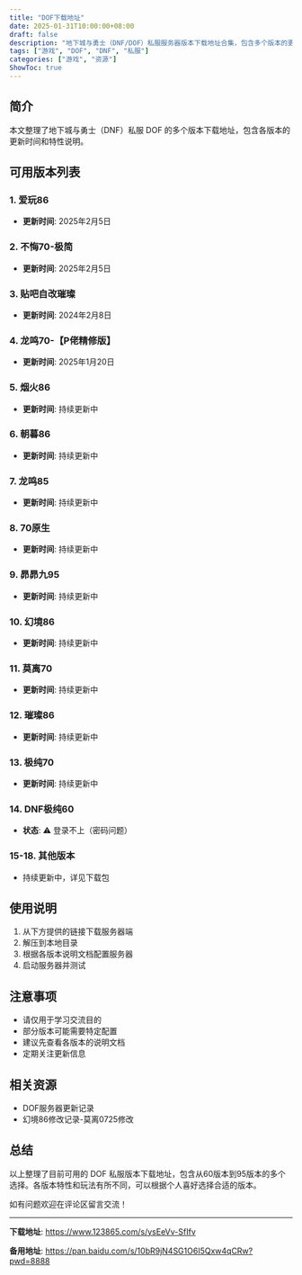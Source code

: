 ```yaml
---
title: "DOF下载地址"
date: 2025-01-31T10:00:00+08:00
draft: false
description: "地下城与勇士（DNF/DOF）私服服务器版本下载地址合集，包含多个版本的更新信息"
tags: ["游戏", "DOF", "DNF", "私服"]
categories: ["游戏", "资源"]
ShowToc: true
---
```


## 简介

本文整理了地下城与勇士（DNF）私服 DOF 的多个版本下载地址，包含各版本的更新时间和特性说明。

## 可用版本列表

### 1. 爱玩86
- **更新时间**: 2025年2月5日

### 2. 不悔70-极简
- **更新时间**: 2025年2月5日

### 3. 贴吧自改璀璨
- **更新时间**: 2024年2月8日

### 4. 龙鸣70-【P佬精修版】
- **更新时间**: 2025年1月20日

### 5. 烟火86
- **更新时间**: 持续更新中

### 6. 朝暮86
- **更新时间**: 持续更新中

### 7. 龙鸣85
- **更新时间**: 持续更新中

### 8. 70原生
- **更新时间**: 持续更新中

### 9. 昴昴九95
- **更新时间**: 持续更新中

### 10. 幻境86
- **更新时间**: 持续更新中

### 11. 莫离70
- **更新时间**: 持续更新中

### 12. 璀璨86
- **更新时间**: 持续更新中

### 13. 极纯70
- **更新时间**: 持续更新中

### 14. DNF极纯60
- **状态**: ⚠️ 登录不上（密码问题）

### 15-18. 其他版本
- 持续更新中，详见下载包

## 使用说明

1. 从下方提供的链接下载服务器端
2. 解压到本地目录
3. 根据各版本说明文档配置服务器
4. 启动服务器并测试

## 注意事项

- 请仅用于学习交流目的
- 部分版本可能需要特定配置
- 建议先查看各版本的说明文档
- 定期关注更新信息

## 相关资源

- DOF服务器更新记录
- 幻境86修改记录-莫离0725修改

## 总结

以上整理了目前可用的 DOF 私服版本下载地址，包含从60版本到95版本的多个选择。各版本特性和玩法有所不同，可以根据个人喜好选择合适的版本。

如有问题欢迎在评论区留言交流！

---

**下载地址**: https://www.123865.com/s/ysEeVv-SfIfv

**备用地址**: https://pan.baidu.com/s/10bR9jN4SG1O6I5Qxw4qCRw?pwd=8888

